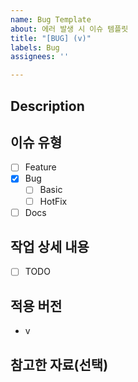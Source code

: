 ```yaml
---
name: Bug Template
about: 에러 발생 시 이슈 템플릿
title: "[BUG] (v)"
labels: Bug
assignees: ''

---
```


## Description

## 이슈 유형 <!-- 체크는 수정하지 말것 -->
- [ ] Feature
- [x] Bug
  - [ ] Basic
  - [ ] HotFix
- [ ] Docs

## 작업 상세 내용
- [ ] TODO

## 적용 버전
- v

## 참고한 자료(선택)

